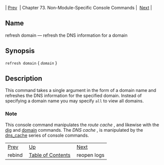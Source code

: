 | [Prev](console_commands.rebind)  | Chapter 73. Non-Module-Specific Console Commands |  [Next](console_commands.reopen_logs) |

<a name="console_commands.refresh_domain"></a>
## Name

refresh domain — refresh the DNS information for a domain

## Synopsis

`refresh domain` { *`domain`* }

<a name="idp13604272"></a>
## Description

This command takes a single argument in the form of a domain name and refreshes the DNS information for the specified domain. Instead of specifying a domain name you may specify `all` to view all domains.

### Note

This console command manipulates the *route cache* , and likewise with the [dig](console_commands.dig "dig") and [domain](console_commands.domain "domain") commands. The *DNS cache* , is manipulated by the [dns_cache](console_commands.dns_cache "dns_cache") series of console commands.

|     |     |     |
| --- | --- | --- |
| [Prev](console_commands.rebind)  | [Up](console.cmds.ref) |  [Next](console_commands.reopen_logs) |
| rebind  | [Table of Contents](index) |  reopen logs |


